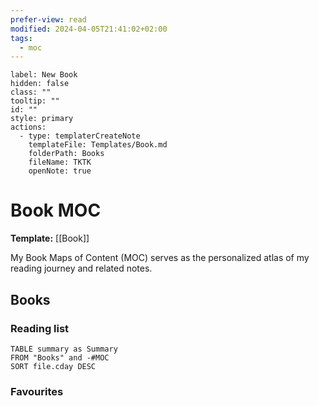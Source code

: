 ```yaml
---
prefer-view: read
modified: 2024-04-05T21:41:02+02:00
tags:
  - moc
---
```

```meta-bind-button
label: New Book
hidden: false
class: ""
tooltip: ""
id: ""
style: primary
actions:
  - type: templaterCreateNote
    templateFile: Templates/Book.md
    folderPath: Books
    fileName: TKTK
    openNote: true

```

# Book MOC

**Template:** [[Book]]

My Book Maps of Content (MOC) serves as the personalized atlas of my reading journey and related notes.

## Books

### Reading list

```dataview
TABLE summary as Summary
FROM "Books" and -#MOC
SORT file.cday DESC
```

### Favourites